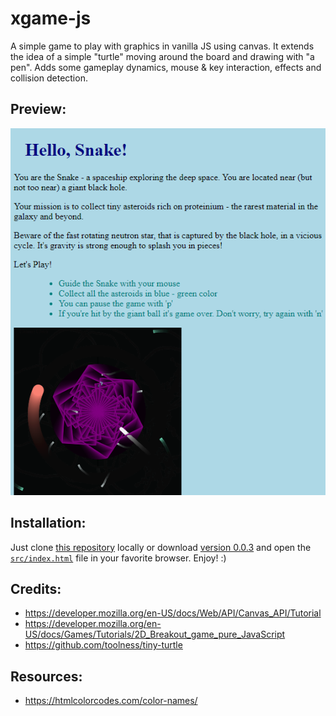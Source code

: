 # xgame-js

A simple game to play with graphics in vanilla JS using canvas. It extends the idea of a simple "turtle" moving around
the board
and drawing with "a pen". Adds some gameplay dynamics, mouse & key interaction, effects and collision detection.

## Preview:

![Snake game demo](./snake-demo.png)

## Installation:

Just clone [this repository](https://github.com/FunkySnake/xgame-js) locally or
download [version 0.0.3](https://github.com/FunkySnake/xgame-js/archive/refs/tags/module-0.0.3.zip)
and open the [`src/index.html`](./src/index.html) file in your favorite browser. Enjoy! :)

## Credits:

* https://developer.mozilla.org/en-US/docs/Web/API/Canvas_API/Tutorial
* https://developer.mozilla.org/en-US/docs/Games/Tutorials/2D_Breakout_game_pure_JavaScript
* https://github.com/toolness/tiny-turtle

## Resources:

* https://htmlcolorcodes.com/color-names/
